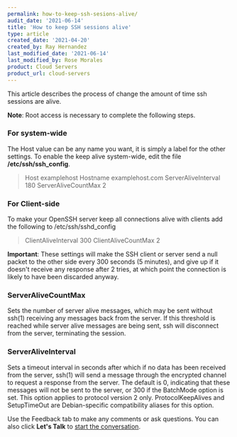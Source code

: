 ```yaml
---
permalink: how-to-keep-ssh-sesions-alive/
audit_date: '2021-06-14'
title: 'How to keep SSH sessions alive'
type: article
created_date: '2021-04-20'
created_by: Ray Hernandez
last_modified_date: '2021-06-14'
last_modified_by: Rose Morales
product: Cloud Servers
product_url: cloud-servers
---
```


This article describes the process of change the amount of time ssh sessions are
alive.

**Note**: Root access is necessary to complete the following steps.

### For system-wide

The Host value can be any name you want, it is simply a label for the other
settings. To enable the keep alive system-wide, edit the file **/etc/ssh/ssh_config**.

>Host examplehost
    Hostname examplehost.com
    ServerAliveInterval 180
    ServerAliveCountMax 2
>

### For Client-side

To make your OpenSSH server keep all connections alive with clients add the
following to /etc/ssh/sshd_config

>ClientAliveInterval 300
>ClientAliveCountMax 2

**Important**: These settings will make the SSH client or server send a null
packet to the other side every 300 seconds (5 minutes), and give up if it
doesn't receive any response after 2 tries, at which point the connection is
likely to have been discarded anyway.

### ServerAliveCountMax

Sets the number of server alive messages, which may be sent without ssh(1)
receiving any messages back from the server. If this threshold is reached while
server alive messages are being sent, ssh will disconnect from the server,
terminating the session.

### ServerAliveInterval

Sets a timeout interval in seconds after which if no data has been received from
the server, ssh(1) will send a message through the encrypted channel to request
a response from the server. The default is 0, indicating that these messages
will not be sent to the server, or 300 if the BatchMode option is set. This
option applies to protocol version 2 only. ProtocolKeepAlives and SetupTimeOut
are Debian-specific compatibility aliases for this option.

Use the Feedback tab to make any comments or ask questions. You can also click
**Let's Talk** to [start the conversation](https://www.rackspace.com/).